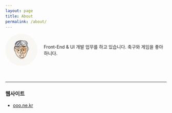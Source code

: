 ```yaml
---
layout: page
title: About
permalink: /about/
---
```


<style>
	.area-profile {position:relative;min-height:100px;padding-left:120px;margin-bottom:50px;}
	.area-profile img {position:absolute;top:0;left:0;border-radius: 100px;}
	.area-profile p {display: flex;height: 100px; align-items: center;}
</style>

<div class="area-profile">
	<img src="/assets/img/profile.png" alt="프로필 이미지" width="100" height="100">
	<p>Front-End & UI 개발 업무를 하고 있습니다. 축구와 게임을 좋아하니다.</p>
</div>

--- 

### 웹사이트
* [ooo.ne.kr](https://ooo.ne.kr)